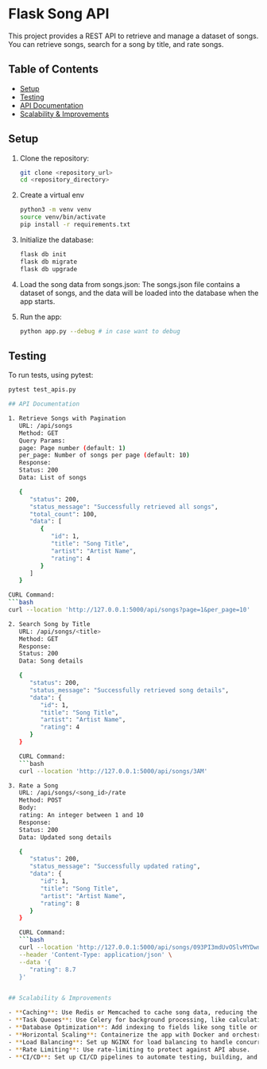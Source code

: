 # Flask Song API

This project provides a REST API to retrieve and manage a dataset of songs. You can retrieve songs, search for a song by title, and rate songs.

## Table of Contents
- [Setup](#setup)
- [Testing](#testing)
- [API Documentation](#api-documentation)
- [Scalability & Improvements](#scalability--improvements)

## Setup

1. Clone the repository:
   ```bash
   git clone <repository_url>
   cd <repository_directory>

2. Create a virtual env
   ```bash
   python3 -m venv venv
   source venv/bin/activate
   pip install -r requirements.txt

3. Initialize the database:
   ```bash
   flask db init
   flask db migrate
   flask db upgrade

4. Load the song data from songs.json: The songs.json file contains a dataset of songs, and the data will be loaded into the database when the app starts.

5. Run the app:
   ```bash
   python app.py --debug # in case want to debug

## Testing
   To run tests, using pytest:
   ```bash
   pytest test_apis.py

## API Documentation

1. Retrieve Songs with Pagination
      URL: /api/songs
      Method: GET
      Query Params:
      page: Page number (default: 1)
      per_page: Number of songs per page (default: 10)
      Response:
      Status: 200
      Data: List of songs

      {
         "status": 200,
         "status_message": "Successfully retrieved all songs",
         "total_count": 100,
         "data": [
            {
               "id": 1,
               "title": "Song Title",
               "artist": "Artist Name",
               "rating": 4
            }
         ]
      }

   CURL Command:
   ```bash
   curl --location 'http://127.0.0.1:5000/api/songs?page=1&per_page=10'

2. Search Song by Title
      URL: /api/songs/<title>
      Method: GET
      Response:
      Status: 200
      Data: Song details

      {
         "status": 200,
         "status_message": "Successfully retrieved song details",
         "data": {
            "id": 1,
            "title": "Song Title",
            "artist": "Artist Name",
            "rating": 4
         }
      }

      CURL Command:
      ```bash
      curl --location 'http://127.0.0.1:5000/api/songs/3AM'

3. Rate a Song
      URL: /api/songs/<song_id>/rate
      Method: POST
      Body:
      rating: An integer between 1 and 10
      Response:
      Status: 200
      Data: Updated song details

      {
         "status": 200,
         "status_message": "Successfully updated rating",
         "data": {
            "id": 1,
            "title": "Song Title",
            "artist": "Artist Name",
            "rating": 8
         }
      }

      CURL Command:
      ```bash
      curl --location 'http://127.0.0.1:5000/api/songs/093PI3mdUvOSlvMYDwnV1e/rate' \
      --header 'Content-Type: application/json' \
      --data '{
         "rating": 8.7
      }'


## Scalability & Improvements

- **Caching**: Use Redis or Memcached to cache song data, reducing the load on the database.
- **Task Queues**: Use Celery for background processing, like calculating average ratings or batch data imports.
- **Database Optimization**: Add indexing to fields like song title or artist to optimize search queries.
- **Horizontal Scaling**: Containerize the app with Docker and orchestrate using Kubernetes or ECS for better horizontal scalability.
- **Load Balancing**: Set up NGINX for load balancing to handle concurrent users.
- **Rate Limiting**: Use rate-limiting to protect against API abuse.
- **CI/CD**: Set up CI/CD pipelines to automate testing, building, and deployment.
